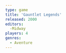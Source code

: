 ```yaml
---
type: game
title: 'Gauntlet Legends'
released: 2000
editors: 
  -Midway
players: 4
genres:
  - Aventure
---
```

